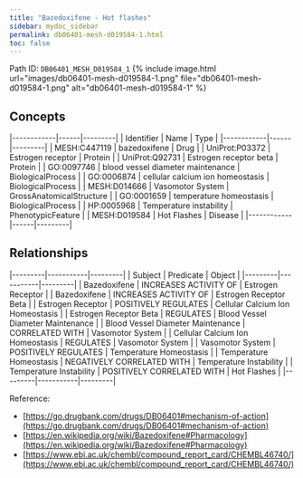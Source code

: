 ```yaml
---
title: "Bazedoxifene - Hot flashes"
sidebar: mydoc_sidebar
permalink: db06401-mesh-d019584-1.html
toc: false 
---
```



Path ID: `DB06401_MESH_D019584_1`
{% include image.html url="images/db06401-mesh-d019584-1.png" file="db06401-mesh-d019584-1.png" alt="db06401-mesh-d019584-1" %}

## Concepts

|------------|------|---------|
| Identifier | Name | Type    |
|------------|------|---------|
| MESH:C447119 | bazedoxifene | Drug |
| UniProt:P03372 | Estrogen receptor | Protein |
| UniProt:Q92731 | Estrogen receptor beta | Protein |
| GO:0097746 | blood vessel diameter maintenance | BiologicalProcess |
| GO:0006874 | cellular calcium ion homeostasis | BiologicalProcess |
| MESH:D014666 | Vasomotor System | GrossAnatomicalStructure |
| GO:0001659 | temperature homeostasis | BiologicalProcess |
| HP:0005968 | Temperature instability | PhenotypicFeature |
| MESH:D019584 | Hot Flashes | Disease |
|------------|------|---------|

## Relationships

|---------|-----------|---------|
| Subject | Predicate | Object  |
|---------|-----------|---------|
| Bazedoxifene | INCREASES ACTIVITY OF | Estrogen Receptor |
| Bazedoxifene | INCREASES ACTIVITY OF | Estrogen Receptor Beta |
| Estrogen Receptor | POSITIVELY REGULATES | Cellular Calcium Ion Homeostasis |
| Estrogen Receptor Beta | REGULATES | Blood Vessel Diameter Maintenance |
| Blood Vessel Diameter Maintenance | CORRELATED WITH | Vasomotor System |
| Cellular Calcium Ion Homeostasis | REGULATES | Vasomotor System |
| Vasomotor System | POSITIVELY REGULATES | Temperature Homeostasis |
| Temperature Homeostasis | NEGATIVELY CORRELATED WITH | Temperature Instability |
| Temperature Instability | POSITIVELY CORRELATED WITH | Hot Flashes |
|---------|-----------|---------|

Reference: 
  - [https://go.drugbank.com/drugs/DB06401#mechanism-of-action](https://go.drugbank.com/drugs/DB06401#mechanism-of-action)
  - [https://en.wikipedia.org/wiki/Bazedoxifene#Pharmacology](https://en.wikipedia.org/wiki/Bazedoxifene#Pharmacology)
  - [https://www.ebi.ac.uk/chembl/compound_report_card/CHEMBL46740/](https://www.ebi.ac.uk/chembl/compound_report_card/CHEMBL46740/)

